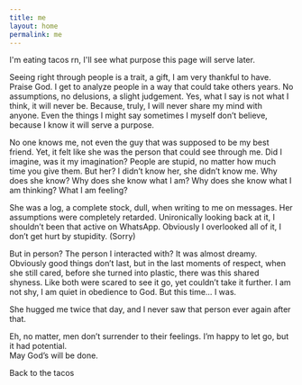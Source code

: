 ```yaml
---
title: me
layout: home
permalink: me
---
```


I'm eating tacos rn, I'll see what purpose this page will serve later. 

Seeing right through people is a trait, a gift, I am very thankful to have. Praise God. I get to analyze people in a way that could take others years. No assumptions, no delusions, a slight judgement. Yes, what I say is not what I think, it will never be. Because, truly, I will never share my mind with anyone. Even the things I might say sometimes I myself don’t believe, because I know it will serve a purpose.

No one knows me, not even the guy that was supposed to be my best friend. Yet, it felt like she was the person that could see through me. Did I imagine, was it my imagination? People are stupid, no matter how much time you give them. But her? I didn’t know her, she didn’t know me. Why does she know? Why does she know what I am? Why does she know what I am thinking? What I am feeling?

She was a log, a complete stock, dull, when writing to me on messages. Her assumptions were completely retarded. Unironically looking back at it, I shouldn’t been that active on WhatsApp. Obviously I overlooked all of it, I don’t get hurt by stupidity. (Sorry) 

But in person? The person I interacted with? It was almost dreamy. Obviously good things don’t last, but in the last moments of respect, when she still cared, before she turned into plastic, there was this shared shyness. Like both were scared to see it go, yet couldn’t take it further. I am not shy, I am quiet in obedience to God. But this time… I was. 

She hugged me twice that day, and I never saw that person ever again after that. 

Eh, no matter, men don’t surrender to their feelings. I’m happy to let go, but it had potential. 
<br>May God’s will be done.

Back to the tacos
